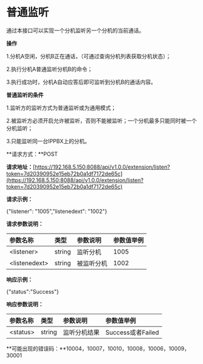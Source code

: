 # 普通监听

通过本接口可以实现一个分机监听另一个分机的当前通话。

**操作**

1.分机A空闲，分机B正在通话，（可通过查询分机列表获取分机状态）；

2.执行分机A普通监听分机B的命令；

3.执行成功时，分机A自动应答后即可监听到分机B的通话内容。

**普通监听的条件**

1.监听方的监听方式为普通监听或为通用模式；

2.被监听方必须开启允许被监听，否则不能被监听；一个分机最多只能同时被一个分机监听；

3.只能监听同一台IPPBX上的分机。

**请求方式：**POST

**请求地址：**[https://192.168.5.150:8088/api/v1.0.0/extension/listen?token=7d20390952e15eb72b0a1df7172de65c](https://192.168.5.150:8088/api/v1.0.0/extension/listen?token=7d20390952e15eb72b0a1df7172de65c)

**请求示例：**

{"listener": "1005","listenedext": "1002"}

**请求参数说明：**

| 参数名称 | 类型 | 参数说明 | 参数值举例 |
| :--- | :--- | :--- | :--- |
| &lt;listener&gt; | string | 监听分机 | 1005 |
| &lt;listenedext&gt; | string | 被监听分机 | 1002 |

**响应示例：**

{"status":"Success"}

**响应参数说明：**

| 参数名称 | 类型 | 参数说明 | 参数值举例 |
| :--- | :--- | :--- | :--- |
| &lt;status&gt; | string | 监听分机结果 | Success或者Failed |

**可能出现的错误码：**10004，10007，10010，10008，10006，10009，30001

